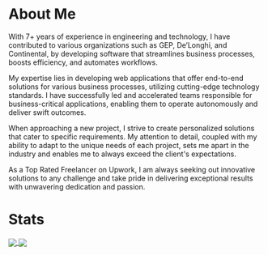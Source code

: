 # About Me

With 7+ years of experience in engineering and technology, I have contributed to various organizations such as GEP, De’Longhi, and Continental, by developing software that streamlines business processes, boosts efficiency, and automates workflows.

My expertise lies in developing web applications that offer end-to-end solutions for various business processes, utilizing cutting-edge technology standards. I have successfully led and accelerated teams responsible for business-critical applications, enabling them to operate autonomously and deliver swift outcomes.

When approaching a new project, I strive to create personalized solutions that cater to specific requirements. My attention to detail, coupled with my ability to adapt to the unique needs of each project, sets me apart in the industry and enables me to always exceed the client's expectations.

As a Top Rated Freelancer on Upwork, I am always seeking out innovative solutions to any challenge and take pride in delivering exceptional results with unwavering dedication and passion.

# Stats

<a href = "https://github.com/abv-solutions?tab=repositories">
  <img src = "https://github-readme-stats.vercel.app/api?username=abv-solutions&count_private=true&show_icons=true&theme=dark&include_all_commits=true" align = "center" />
</a>

<a href = "https://github.com/abv-solutions?tab=repositories">
  <img src = "https://github-readme-stats.vercel.app/api/top-langs/?username=abv-solutions&langs_count=10&theme=dark&layout=compact&card_width=270" align = "center" />
</a>

